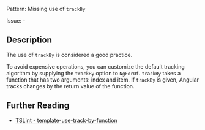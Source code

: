 Pattern: Missing use of `trackBy`

Issue: -

## Description

The use of `trackBy` is considered a good practice.

To avoid expensive operations, you can customize the default tracking algorithm by supplying the `trackBy` option to `NgForOf`. `trackBy` takes a function that has two arguments: index and item. If `trackBy` is given, Angular tracks changes by the return value of the function.

## Further Reading

* [TSLint - template-use-track-by-function](http://codelyzer.com/rules/template-use-track-by-function/)